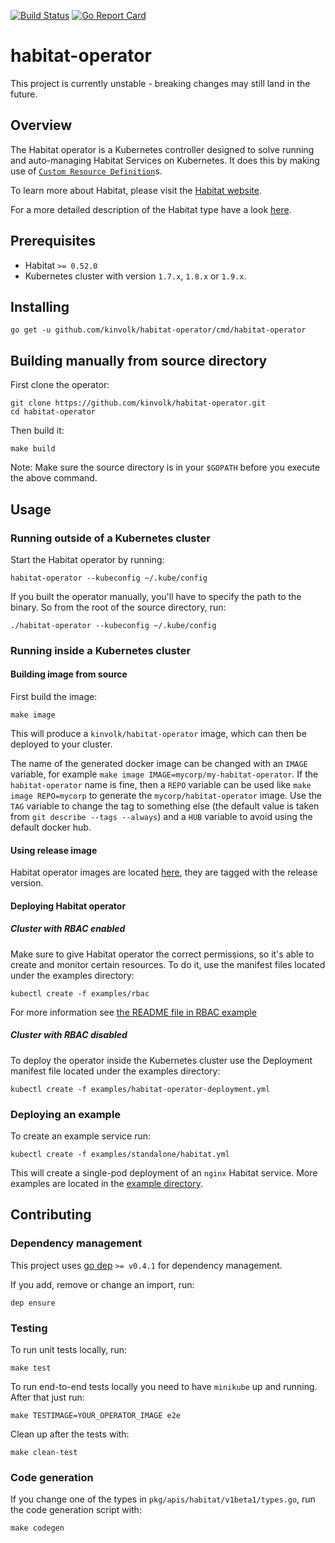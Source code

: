 [![Build Status](https://travis-ci.org/kinvolk/habitat-operator.svg?branch=master)](https://travis-ci.org/kinvolk/habitat-operator) 
[![Go Report Card](https://goreportcard.com/badge/github.com/kinvolk/habitat-operator)](https://goreportcard.com/report/github.com/kinvolk/habitat-operator)

# habitat-operator

This project is currently unstable - breaking changes may still land in the future.

## Overview

The Habitat operator is a Kubernetes controller designed to solve running and auto-managing Habitat Services on Kubernetes. It does this by making use of [`Custom Resource Definition`][crd]s.

To learn more about Habitat, please visit the [Habitat website](https://www.habitat.sh/).

For a more detailed description of the Habitat type have a look [here](https://github.com/habitat-sh/habitat-operator/blob/master/pkg/apis/habitat/v1beta1/types.go).

## Prerequisites

- Habitat `>= 0.52.0`
- Kubernetes cluster with version `1.7.x`, `1.8.x` or `1.9.x`.

## Installing

    go get -u github.com/kinvolk/habitat-operator/cmd/habitat-operator

## Building manually from source directory

First clone the operator:

    git clone https://github.com/kinvolk/habitat-operator.git
    cd habitat-operator

Then build it:

    make build

Note: Make sure the source directory is in your `$GOPATH` before you execute the above command.

## Usage

### Running outside of a Kubernetes cluster

Start the Habitat operator by running:

    habitat-operator --kubeconfig ~/.kube/config

If you built the operator manually, you'll have to specify the path to the binary. So from the root of the source directory, run:

    ./habitat-operator --kubeconfig ~/.kube/config

### Running inside a Kubernetes cluster

#### Building image from source

First build the image:

    make image

This will produce a `kinvolk/habitat-operator` image, which can then be deployed to your cluster.

The name of the generated docker image can be changed with an `IMAGE` variable, for example `make image IMAGE=mycorp/my-habitat-operator`. If the `habitat-operator` name is fine, then a `REPO` variable can be used like `make image REPO=mycorp` to generate the `mycorp/habitat-operator` image. Use the `TAG` variable to change the tag to something else (the default value is taken from `git describe --tags --always`) and a `HUB` variable to avoid using the default docker hub.

#### Using release image

Habitat operator images are located [here](https://hub.docker.com/r/kinvolk/habitat-operator/), they are tagged with the release version.

#### Deploying Habitat operator

##### Cluster with RBAC enabled

Make sure to give Habitat operator the correct permissions, so it's able to create and monitor certain resources. To do it, use the manifest files located under the examples directory:

    kubectl create -f examples/rbac

For more information see [the README file in RBAC example](examples/rbac/README.md)

##### Cluster with RBAC disabled

To deploy the operator inside the Kubernetes cluster use the Deployment manifest file located under the examples directory:

    kubectl create -f examples/habitat-operator-deployment.yml

### Deploying an example

To create an example service run:

    kubectl create -f examples/standalone/habitat.yml

This will create a single-pod deployment of an `nginx` Habitat service.
More examples are located in the [example directory](https://github.com/kinvolk/habitat-operator/tree/master/examples/).

## Contributing

### Dependency management

This project uses [go dep](https://github.com/golang/dep/) `>= v0.4.1` for dependency management.

If you add, remove or change an import, run:

    dep ensure

### Testing

To run unit tests locally, run:

    make test

To run end-to-end tests locally you need to have `minikube` up and running. After that just run:
 
    make TESTIMAGE=YOUR_OPERATOR_IMAGE e2e

Clean up after the tests with:

    make clean-test

### Code generation

If you change one of the types in `pkg/apis/habitat/v1beta1/types.go`, run the code generation script with:

    make codegen

[crd]: https://kubernetes.io/docs/tasks/access-kubernetes-api/extend-api-custom-resource-definitions/
